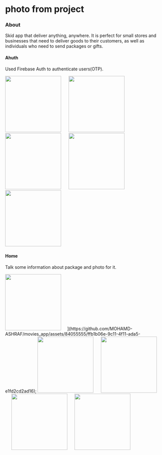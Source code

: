 #  photo from project

### About 
Skid app that deliver anything, anywhere. It is perfect for small stores and businesses that need to deliver goods
to their customers, as well as individuals who need to send packages or gifts.

#### Ahuth 
Used Firebase Auth to authenticate users(OTP).
<div>
<img src="https://github.com/MOHAMD-ASHRAF/movies_app/assets/84055555/43cc21f1-60c5-4205-9856-277090d93980" width= 180>
&nbsp;&nbsp;&nbsp;&nbsp;
<img src="https://github.com/MOHAMD-ASHRAF/movies_app/assets/84055555/5b7f790f-3dcc-4c07-bed5-154e7c5fa908" width= 180>
&nbsp;&nbsp;&nbsp;&nbsp;
<img src="https://github.com/MOHAMD-ASHRAF/movies_app/assets/84055555/342cdabb-1189-4c86-9a87-4521e26edc63" width= 180>
  &nbsp;&nbsp;&nbsp;&nbsp;
  <img src="https://github.com/MOHAMD-ASHRAF/movies_app/assets/84055555/8a0abadf-9e71-429f-8e01-4210048219f3" width= 180>
  &nbsp;&nbsp;&nbsp;&nbsp;
  &nbsp;&nbsp;&nbsp;&nbsp;
  <img src="https://github.com/MOHAMD-ASHRAF/movies_app/assets/84055555/7f077cff-3b96-4655-a01c-75ac6bbb0596" width= 180>
  &nbsp;&nbsp;&nbsp;&nbsp;
</div>

#### Home 
Talk some information about package and photo for it.
<div>
<img src="[https://github.com/MOHAMD-ASHRAF/movies_app/assets/84055555/43cc21f1-60c5-4205-9856-277090d93980" width= 180>
&nbsp;&nbsp;&nbsp;&nbsp](https://github.com/MOHAMD-ASHRAF/movies_app/assets/84055555/ffb1b06e-9c11-4f11-ada5-e1fd2cd2ad16);
<img src="https://github.com/MOHAMD-ASHRAF/movies_app/assets/84055555/5b7f790f-3dcc-4c07-bed5-154e7c5fa908" width= 180>
&nbsp;&nbsp;&nbsp;&nbsp;
<img src="https://github.com/MOHAMD-ASHRAF/movies_app/assets/84055555/342cdabb-1189-4c86-9a87-4521e26edc63" width= 180>
  &nbsp;&nbsp;&nbsp;&nbsp;
<img src="https://github.com/MOHAMD-ASHRAF/movies_app/assets/84055555/8a0abadf-9e71-429f-8e01-4210048219f3" width= 180>
  &nbsp;&nbsp;&nbsp;&nbsp;
<img src="https://github.com/MOHAMD-ASHRAF/movies_app/assets/84055555/8a0abadf-9e71-429f-8e01-4210048219f3" width= 180>
  &nbsp;&nbsp;&nbsp;&nbsp;
</div>
